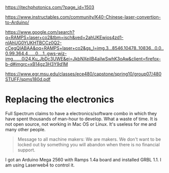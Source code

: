 https://jtechphotonics.com/?page_id=1503

https://www.instructables.com/community/K40-Chinese-laser-convertion-to-Arduino/

https://www.google.com/search?q=RAMPS+laser+co2&tbm=isch&ved=2ahUKEwjos4zd1-nlAhUG0YUKHTBCCz0Q2-cCegQIABAA&oq=RAMPS+laser+co2&gs_l=img.3...8546.10478..10836...0.0..0.99.364.4......0....1..gws-wiz-img.......0i24.Ku_JbDc3UWE&ei=JkbNXeiIB4ailwSwhK3oAw&client=firefox-b-d#imgrc=xB14gz3H3Y9d1M

https://www.egr.msu.edu/classes/ece480/capstone/spring10/group07/480STUFF/spms180d.pdf

# Replacing the electronics

Full Spectrum claims to have a electronics/software combo in which they have spent thousands of man-hour to develop. What a waste of time. It is not open source, not working in Mac OS or Linux. It's useless for me and many other people.

> Message to all machine makers: We are makers. We don't want to be locked out by something you will abandon when there is no financial support.

I got an Arduino Mega 2560 with Ramps 1.4a board and installed GRBL 1.1. I am using Laserweb4 to control it.  

